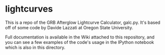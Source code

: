 # lightcurves

This is a repo of the GRB Afterglow Lightcurve Calculator, galc.py.  It's based off of some code by Davide Lazzati at Oregon State University.

Full documentation is available in the Wiki attached to this repository, and you can see a few examples of the code's usage in the IPython notebook which is also in this directory.
